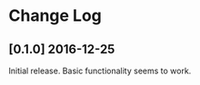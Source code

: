 Change Log
==========

## [0.1.0] 2016-12-25

Initial release.  Basic functionality seems to work.

